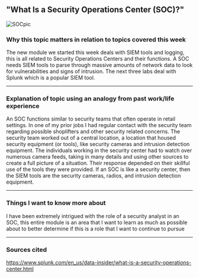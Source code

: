## "What Is a Security Operations Center (SOC)?"

![SOCpic](https://user-images.githubusercontent.com/97761340/183831281-6862b2d3-1c70-42d6-966d-c0e7d1fd39b1.jpeg)

### Why this topic matters in relation to topics covered this week
The new module we started this week deals with SIEM tools and logging, this is all related to Security Operations Centers and their functions. A SOC 
needs SIEM tools to parse through massive amounts of network data to look for vulnerabilities and signs of intrusion. The next three labs deal with
Splunk which is a popular SIEM tool. 

***

### Explanation of topic using an analogy from past work/life experience
An SOC functions similar to security teams that often operate in retail settings. In one of my prior jobs I had regular contact with the security 
team regarding possible shoplifters and other security related concerns. The security team worked out of a central location, a location that housed
security equipment (or tools), like security cameras and intrusion detection equipment. The individuals working in the security center had to 
watch over numerous camera feeds, taking in many details and using other sources to create a full picture of a situation. Their response depended on
their skillful use of the tools they were provided. If an SOC is like a security center, then the SIEM tools are the security cameras, radios, and 
intrusion detection equipment. 

***

### Things I want to know more about
I have been extremely intrigued with the role of a security analyst in an SOC, this entire module is an area that I want to learn as much as possible 
about to better determine if this is a role that I want to continue to pursue

***

### Sources cited
https://www.splunk.com/en_us/data-insider/what-is-a-security-operations-center.html

